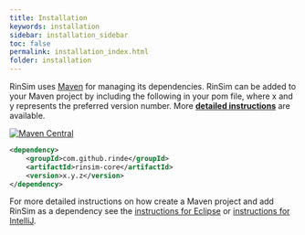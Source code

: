```yaml
---
title: Installation
keywords: installation
sidebar: installation_sidebar
toc: false
permalink: installation_index.html
folder: installation
---
```


RinSim uses [Maven](http://maven.apache.org/) for managing its dependencies. RinSim can be added to your Maven project by including the following in your pom file, where x and y represents the preferred version number. More __[detailed instructions](docs/howtorun.md)__ are available.

[![Maven Central](https://maven-badges.herokuapp.com/maven-central/com.github.rinde/rinsim-core/badge.svg)](https://maven-badges.herokuapp.com/maven-central/com.github.rinde/rinsim-core)
```xml
<dependency>
	<groupId>com.github.rinde</groupId>
	<artifactId>rinsim-core</artifactId>
	<version>x.y.z</version>
</dependency>
```	

For more detailed instructions on how create a Maven project and add RinSim as a dependency see the [instructions for Eclipse](eclipse.md) or [instructions for IntelliJ]().